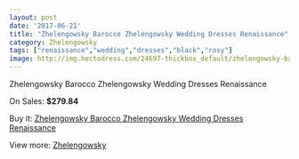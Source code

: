 ```yaml
---
layout: post
date: '2017-06-21'
title: "Zhelengowsky Barocco Zhelengowsky Wedding Dresses Renaissance"
category: Zhelengowsky
tags: ["renaissance","wedding","dresses","black","rosy"]
image: http://img.hectodress.com/24697-thickbox_default/zhelengowsky-barocco-zhelengowsky-wedding-dresses-renaissance.jpg
---
```

Zhelengowsky Barocco Zhelengowsky Wedding Dresses Renaissance

On Sales: **$279.84**
<a href="https://www.hectodress.com/zhelengowsky/11331-zhelengowsky-barocco-zhelengowsky-wedding-dresses-renaissance.html"><amp-img layout="responsive" width="600" height="600" src="//img.hectodress.com/24697-thickbox_default/zhelengowsky-barocco-zhelengowsky-wedding-dresses-renaissance.jpg" alt="Zhelengowsky Barocco Zhelengowsky Wedding Dresses Renaissance 0" /></a>
<a href="https://www.hectodress.com/zhelengowsky/11331-zhelengowsky-barocco-zhelengowsky-wedding-dresses-renaissance.html"><amp-img layout="responsive" width="600" height="600" src="//img.hectodress.com/24698-thickbox_default/zhelengowsky-barocco-zhelengowsky-wedding-dresses-renaissance.jpg" alt="Zhelengowsky Barocco Zhelengowsky Wedding Dresses Renaissance 1" /></a>

Buy it: [Zhelengowsky Barocco Zhelengowsky Wedding Dresses Renaissance](https://www.hectodress.com/zhelengowsky/11331-zhelengowsky-barocco-zhelengowsky-wedding-dresses-renaissance.html "Zhelengowsky Barocco Zhelengowsky Wedding Dresses Renaissance")

View more: [Zhelengowsky](https://www.hectodress.com/179-zhelengowsky "Zhelengowsky")